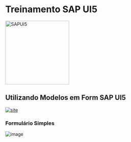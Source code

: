 # Treinamento SAP UI5 
<img src=https://user-images.githubusercontent.com/35903451/209718843-ce1f76a3-5a75-47a0-b339-319de251bd30.png width="200px" alt="SAPUI5" />

## Utilizando Modelos em Form SAP UI5

[![site](https://img.shields.io/badge/MODELO-SAPUI5-685EA9?style=for-the-badge&logoColor=white)](https://neybrito.github.io/form_modelo_ui5/)


### Formulário Simples
![image](https://user-images.githubusercontent.com/35903451/218886372-18684d7d-24ee-4eb5-8c5f-9dd53216d66b.png)